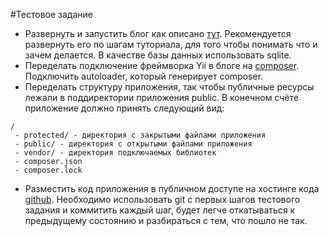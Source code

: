 #Тестовое задание

* Развернуть и запустить блог как описано [тут](http://yiiframework.ru/doc/blog/ru/start.overview). Рекомендуется развернуть его по шагам туториала, для того чтобы понимать что и зачем делается. В качестве базы данных использовать sqlite. 
* Переделать подключение фреймворка Yii в блоге на [composer](https://getcomposer.org/). Подключить autoloader, который генерирует composer. 
* Переделать структуру приложения, так чтобы публичные ресурсы лежали в поддиректории приложения public.
В конечном счёте приложение должно принять следующий вид:
```
/
 - protected/ - директория с закрытыми файлами приложения
 - public/ - директория с открытыми файлами приложения
 - vendor/ - директория подключаемых библиотек
 - composer.json
 - composer.lock
```
* Разместить код приложения в публичном доступе на хостинге кода [github](https://github.com/). Необходимо использовать git с первых шагов тестового задания и коммитить каждый шаг, будет легче откатываться к предыдущему состоянию и разбираться с тем, что пошло не так.
